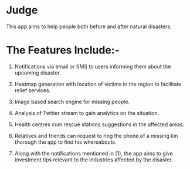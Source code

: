 # Judge

This app aims to help people both before and after natural disasters.

# The Features Include:- 

   1. Notifications via email or SMS to users informing them about the upcoming disaster.

   2. Heatmap generation with location of victims in the region to facilitate relief services.

   3. Image based search engine for missing people.

   4. Analysis of Twitter stream to gain analytics on the situation.

   5. Health centres cum rescue stations suggestions in the affected areas.

   6. Relatives and friends can request to ring the phone of a missing kin thorough the app to find his whereabouts.

   7. Along with the notifications mentioned in (1), the app aims to give investment tips relevant to the industries affected by the disaster.


